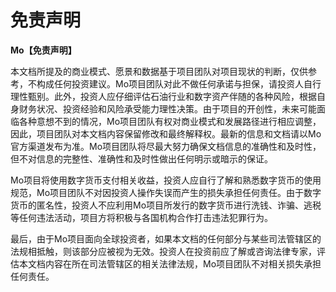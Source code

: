 # 免责声明

**Mo【免责声明】**

本文档所提及的商业模式、愿景和数据基于项目团队对项目现状的判断，仅供参考，不构成任何投资建议。Mo项目团队对此不做任何承诺与担保，请投资人自行理性甄别。此外，投资人应仔细评估石油行业和数字资产伴随的各种风险，根据自身财务状况、投资经验和风险承受能力理性决策。由于项目的开创性，未来可能面临各种意想不到的情况，Mo项目团队有权对商业模式和发展路径进行相应调整，因此，项目团队对本文档内容保留修改和最终解释权。最新的信息和文档请以Mo官方渠道发布为准。Mo项目团队将尽最大努力确保文档信息的准确性和及时性，但不对信息的完整性、准确性和及时性做出任何明示或暗示的保证。

Mo项目将使用数字货币支付相关收益，投资人应自行了解和熟悉数字货币的使用规范，Mo项目团队不对因投资人操作失误而产生的损失承担任何责任。由于数字货币的匿名性，投资人不应利用Mo项目所发行的数字货币进行洗钱、诈骗、逃税等任何违法活动，项目方将积极与各国机构合作打击违法犯罪行为。

最后，由于Mo项目面向全球投资者，如果本文档的任何部分与某些司法管辖区的法规相抵触，则该部分应被视为无效。投资人在投资前应了解或咨询法律专家，评估本文档内容在所在司法管辖区的相关法律法规，Mo项目团队不对相关损失承担任何责任。
